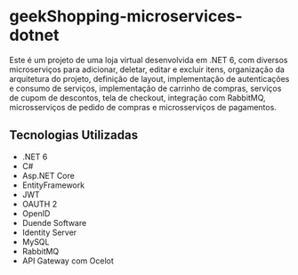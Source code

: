 # geekShopping-microservices-dotnet

Este é um projeto de uma loja virtual desenvolvida em .NET 6, com diversos microserviços para adicionar, deletar, editar e excluir itens, organização da arquitetura do projeto, definição de layout, implementação de autenticações e consumo de serviços, implementação de carrinho de compras, serviços de cupom de descontos, tela de checkout, integração com RabbitMQ, microsserviços de pedido de compras e microsserviços de pagamentos.

## Tecnologias Utilizadas
- .NET 6
- C#
- Asp.NET Core
- EntityFramework
- JWT
- OAUTH 2
- OpenID
- Duende Software
- Identity Server
- MySQL
- RabbitMQ
- API Gateway com Ocelot
